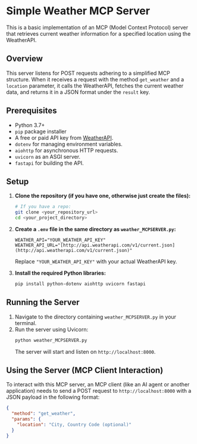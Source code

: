 # Simple Weather MCP Server

This is a basic implementation of an MCP (Model Context Protocol) server that retrieves current weather information for a specified location using the WeatherAPI.

## Overview

This server listens for POST requests adhering to a simplified MCP structure. When it receives a request with the method `get_weather` and a `location` parameter, it calls the WeatherAPI, fetches the current weather data, and returns it in a JSON format under the `result` key.

## Prerequisites

* Python 3.7+
* `pip` package installer
* A free or paid API key from [WeatherAPI](https://www.weatherapi.com/).
* `dotenv` for managing environment variables.
* `aiohttp` for asynchronous HTTP requests.
* `uvicorn` as an ASGI server.
* `fastapi` for building the API.

## Setup

1.  **Clone the repository (if you have one, otherwise just create the files):**
    ```bash
    # If you have a repo:
    git clone <your_repository_url>
    cd <your_project_directory>
    ```

2.  **Create a `.env` file in the same directory as `weather_MCPSERVER.py`:**
    ```
    WEATHER_API="YOUR_WEATHER_API_KEY"
    WEATHER_API_URL="[http://api.weatherapi.com/v1/current.json](http://api.weatherapi.com/v1/current.json)"
    ```
    Replace `"YOUR_WEATHER_API_KEY"` with your actual WeatherAPI key.

3.  **Install the required Python libraries:**
    ```bash
    pip install python-dotenv aiohttp uvicorn fastapi
    ```

## Running the Server

1.  Navigate to the directory containing `weather_MCPSERVER.py` in your terminal.
2.  Run the server using Uvicorn:
    ```bash
    python weather_MCPSERVER.py
    ```
    The server will start and listen on `http://localhost:8000`.

## Using the Server (MCP Client Interaction)

To interact with this MCP server, an MCP client (like an AI agent or another application) needs to send a POST request to `http://localhost:8000` with a JSON payload in the following format:

```json
{
  "method": "get_weather",
  "params": {
    "location": "City, Country Code (optional)"
  }
}